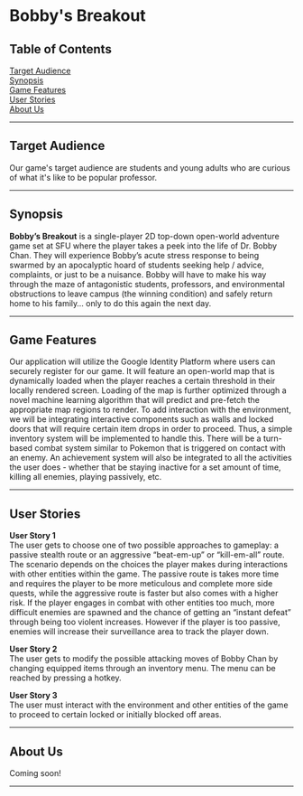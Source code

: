 # Bobby's Breakout


## Table of Contents
[Target Audience](#target-audience)\
[Synopsis](#synopsis)\
[Game Features](#features)\
[User Stories](#user-stories)\
[About Us](#about-us)

---

<a name="target-audience">

## Target Audience
Our game's target audience are students and young adults who are curious of what it's like to be popular professor.

---


<a name="synopsis">

## Synopsis

**Bobby’s Breakout**​ is a single-player 2D top-down open-world adventure game set at SFU where the player takes a peek into the life of Dr. Bobby Chan. They will experience Bobby’s acute stress response to being swarmed by an apocalyptic hoard of students seeking help / advice, complaints, or just to be a nuisance. Bobby will have to make his way through the maze of antagonistic students, professors, and environmental obstructions to leave campus (the winning condition) and safely return home to his family… only to do this again the next day. 

---

<a name="features">

## Game Features

Our application will utilize the Google Identity Platform where users can securely register for our game. It will feature an open-world map that is dynamically loaded when the player reaches a certain threshold in their locally rendered screen. Loading of the map is further optimized through a novel machine learning algorithm that will predict and pre-fetch the appropriate map regions to render. To add interaction with the environment, we will be integrating interactive components such as walls and locked doors that will require certain item drops in order to proceed. Thus, a simple inventory system will be implemented to handle this. There will be a turn-based combat system similar to Pokemon that is triggered on contact with an enemy. An achievement system will also be integrated to all the activities the user does - whether that be staying inactive for a set amount of time, killing all enemies, playing passively, etc.

---

<a name="user-stories">

## User Stories

**User Story 1**\
The user gets to choose one of two possible approaches to gameplay: a passive stealth route or an aggressive “beat-em-up” or “kill-em-all” route. The scenario depends on the choices the player makes during interactions with other entities within the game. The passive route is takes more time and requires the player to be more meticulous and complete more side quests, while the aggressive route is faster but also comes with a higher risk. If the player engages in combat with other entities too much, more difficult enemies are spawned and the chance of getting an “instant defeat” through being too violent increases. However if the player is too passive, enemies will increase their surveillance area to track the player down.


**User Story 2**\
The user gets to modify the possible attacking moves of Bobby Chan by changing equipped items through an inventory menu. The menu can be reached by pressing a hotkey.  

**User Story 3**\
The user must interact with the environment and other entities of the game to proceed to certain locked or initially blocked off areas. 


---


## About Us

Coming soon!

---